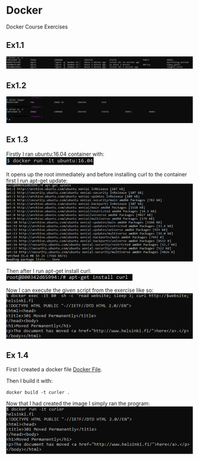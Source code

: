 # Docker
Docker Course Exercises

## Ex1.1
![1.1](https://github.com/kettroni/Docker/blob/master/Exercise1/ex1_1.png "Exercise 1.1")

## Ex1.2
![1.2](https://github.com/kettroni/Docker/blob/master/Exercise1/ex1_2.png "Exercise 1.2")

## Ex 1.3
Firstly I ran ubuntu:16.04 container with:
![1.3p1](https://github.com/kettroni/Docker/blob/master/Exercise1/ex1_3p1.png "Exercise 1.3p1")

It opens up the root immediately and before installing curl to the container first I run apt-get update:
![1.3p2](https://github.com/kettroni/Docker/blob/master/Exercise1/ex1_3p2.png "Exercise 1.3p2")

Then after I run apt-get install curl:
![1.3p3](https://github.com/kettroni/Docker/blob/master/Exercise1/ex1_3p3.png "Exercise 1.3p3")

Now I can execute the given script from the exercise like so:
![1.3p4](https://github.com/kettroni/Docker/blob/master/Exercise1/ex1_3p4.png "Exercise 1.3p4")

## Ex 1.4  
First I created a docker file [Docker File](https://github.com/kettroni/Docker/blob/master/Exercise1/Ex1.4/Dockerfile).

Then I build it with: 
```
docker build -t curler .
```

Now that I had created the image I simply ran the program:  
![1.4](https://github.com/kettroni/Docker/blob/master/Exercise1/ex1_4.png "Exercise 1.4")
